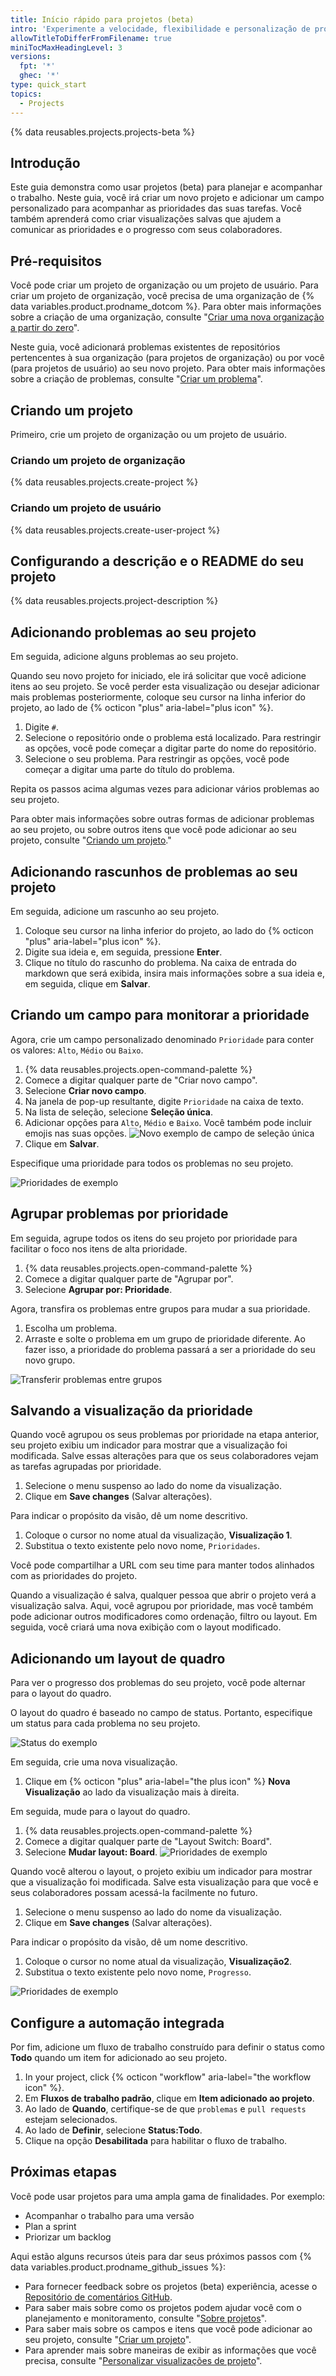 ```yaml
---
title: Início rápido para projetos (beta)
intro: 'Experimente a velocidade, flexibilidade e personalização de projetos (beta) criando um projeto neste guia interativo.'
allowTitleToDifferFromFilename: true
miniTocMaxHeadingLevel: 3
versions:
  fpt: '*'
  ghec: '*'
type: quick_start
topics:
  - Projects
---
```


{% data reusables.projects.projects-beta %}

## Introdução

Este guia demonstra como usar projetos (beta) para planejar e acompanhar o trabalho. Neste guia, você irá criar um novo projeto e adicionar um campo personalizado para acompanhar as prioridades das suas tarefas. Você também aprenderá como criar visualizações salvas que ajudem a comunicar as prioridades e o progresso com seus colaboradores.

## Pré-requisitos

Você pode criar um projeto de organização ou um projeto de usuário. Para criar um projeto de organização, você precisa de uma organização de {% data variables.product.prodname_dotcom %}. Para obter mais informações sobre a criação de uma organização, consulte "[Criar uma nova organização a partir do zero](/organizations/collaborating-with-groups-in-organizations/creating-a-new-organization-from-scratch)".

Neste guia, você adicionará problemas existentes de repositórios pertencentes à sua organização (para projetos de organização) ou por você (para projetos de usuário) ao seu novo projeto. Para obter mais informações sobre a criação de problemas, consulte "[Criar um problema](/issues/tracking-your-work-with-issues/creating-an-issue)".

## Criando um projeto

Primeiro, crie um projeto de organização ou um projeto de usuário.

### Criando um projeto de organização

{% data reusables.projects.create-project %}

### Criando um projeto de usuário

{% data reusables.projects.create-user-project %}

## Configurando a descrição e o README do seu projeto

{% data reusables.projects.project-description %}

## Adicionando problemas ao seu projeto

Em seguida, adicione alguns problemas ao seu projeto.

Quando seu novo projeto for iniciado, ele irá solicitar que você adicione itens ao seu projeto. Se você perder esta visualização ou desejar adicionar mais problemas posteriormente, coloque seu cursor na linha inferior do projeto, ao lado de {% octicon "plus" aria-label="plus icon" %}.

1. Digite `#`.
2. Selecione o repositório onde o problema está localizado. Para restringir as opções, você pode começar a digitar parte do nome do repositório.
3. Selecione o seu problema. Para restringir as opções, você pode começar a digitar uma parte do título do problema.

Repita os passos acima algumas vezes para adicionar vários problemas ao seu projeto.

Para obter mais informações sobre outras formas de adicionar problemas ao seu projeto, ou sobre outros itens que você pode adicionar ao seu projeto, consulte "[Criando um projeto](/issues/trying-out-the-new-projects-experience/creating-a-project#adding-items-to-your-project)."

## Adicionando rascunhos de problemas ao seu projeto

Em seguida, adicione um rascunho ao seu projeto.

1. Coloque seu cursor na linha inferior do projeto, ao lado do {% octicon "plus" aria-label="plus icon" %}.
1. Digite sua ideia e, em seguida, pressione **Enter**.
1. Clique no título do rascunho do problema. Na caixa de entrada do markdown que será exibida, insira mais informações sobre a sua ideia e, em seguida, clique em **Salvar**.

## Criando um campo para monitorar a prioridade

Agora, crie um campo personalizado denominado `Prioridade` para conter os valores: `Alto`, `Médio` ou `Baixo`.

1. {% data reusables.projects.open-command-palette %}
2. Comece a digitar qualquer parte de "Criar novo campo".
3. Selecione **Criar novo campo**.
4. Na janela de pop-up resultante, digite `Prioridade` na caixa de texto.
5. Na lista de seleção, selecione **Seleção única**.
6. Adicionar opções para `Alto`, `Médio` e `Baixo`. Você também pode incluir emojis nas suas opções. ![Novo exemplo de campo de seleção única](/assets/images/help/projects/new-single-select-field.png)
7. Clique em **Salvar**.

Especifique uma prioridade para todos os problemas no seu projeto.

![Prioridades de exemplo](/assets/images/help/projects/priority_example.png)

## Agrupar problemas por prioridade

Em seguida, agrupe todos os itens do seu projeto por prioridade para facilitar o foco nos itens de alta prioridade.

1. {% data reusables.projects.open-command-palette %}
2. Comece a digitar qualquer parte de "Agrupar por".
3. Selecione **Agrupar por: Prioridade**.

Agora, transfira os problemas entre grupos para mudar a sua prioridade.

1. Escolha um problema.
2. Arraste e solte o problema em um grupo de prioridade diferente. Ao fazer isso, a prioridade do problema passará a ser a prioridade do seu novo grupo.

![Transferir problemas entre grupos](/assets/images/help/projects/move_between_group.gif)

## Salvando a visualização da prioridade

Quando você agrupou os seus problemas por prioridade na etapa anterior, seu projeto exibiu um indicador para mostrar que a visualização foi modificada. Salve essas alterações para que os seus colaboradores vejam as tarefas agrupadas por prioridade.

1. Selecione o menu suspenso ao lado do nome da visualização.
2. Clique em **Save changes** (Salvar alterações).

Para indicar o propósito da visão, dê um nome descritivo.

1. Coloque o cursor no nome atual da visualização, **Visualização 1**.
2. Substitua o texto existente pelo novo nome, `Prioridades`.

Você pode compartilhar a URL com seu time para manter todos alinhados com as prioridades do projeto.

Quando a visualização é salva, qualquer pessoa que abrir o projeto verá a visualização salva. Aqui, você agrupou por prioridade, mas você também pode adicionar outros modificadores como ordenação, filtro ou layout. Em seguida, você criará uma nova exibição com o layout modificado.

## Adicionando um layout de quadro

Para ver o progresso dos problemas do seu projeto, você pode alternar para o layout do quadro.

O layout do quadro é baseado no campo de status. Portanto, especifique um status para cada problema no seu projeto.

![Status do exemplo](/assets/images/help/projects/status_example.png)

Em seguida, crie uma nova visualização.

1. Clique em {% octicon "plus" aria-label="the plus icon" %} **Nova Visualização** ao lado da visualização mais à direita.

Em seguida, mude para o layout do quadro.

1. {% data reusables.projects.open-command-palette %}
2. Comece a digitar qualquer parte de "Layout Switch: Board".
3. Selecione **Mudar layout: Board**. ![Prioridades de exemplo](/assets/images/help/projects/example_board.png)

Quando você alterou o layout, o projeto exibiu um indicador para mostrar que a visualização foi modificada. Salve esta visualização para que você e seus colaboradores possam acessá-la facilmente no futuro.

1. Selecione o menu suspenso ao lado do nome da visualização.
2. Clique em **Save changes** (Salvar alterações).

Para indicar o propósito da visão, dê um nome descritivo.

1. Coloque o cursor no nome atual da visualização, **Visualização2**.
2. Substitua o texto existente pelo novo nome, `Progresso`.

![Prioridades de exemplo](/assets/images/help/projects/project-view-switch.gif)

## Configure a automação integrada

Por fim, adicione um fluxo de trabalho construído para definir o status como **Todo** quando um item for adicionado ao seu projeto.

1. In your project, click {% octicon "workflow" aria-label="the workflow icon" %}.
2. Em **Fluxos de trabalho padrão**, clique em **Item adicionado ao projeto**.
3. Ao lado de **Quando**, certifique-se de que `problemas` e `pull requests` estejam selecionados.
4. Ao lado de **Definir**, selecione **Status:Todo**.
5. Clique na opção **Desabilitada** para habilitar o fluxo de trabalho.

## Próximas etapas

Você pode usar projetos para uma ampla gama de finalidades. Por exemplo:

- Acompanhar o trabalho para uma versão
- Plan a sprint
- Priorizar um backlog

Aqui estão alguns recursos úteis para dar seus próximos passos com {% data variables.product.prodname_github_issues %}:

- Para fornecer feedback sobre os projetos (beta) experiência, acesse o [Repositório de comentários GitHub](https://github.com/github/feedback/discussions/categories/issues-feedback).
- Para saber mais sobre como os projetos podem ajudar você com o planejamento e monitoramento, consulte "[Sobre projetos](/issues/trying-out-the-new-projects-experience/about-projects)".
- Para saber mais sobre os campos e itens que você pode adicionar ao seu projeto, consulte "[Criar um projeto](/issues/trying-out-the-new-projects-experience/creating-a-project)".
- Para aprender mais sobre maneiras de exibir as informações que você precisa, consulte "[Personalizar visualizações de projeto](/issues/trying-out-the-new-projects-experience/customizing-your-project-views)".
